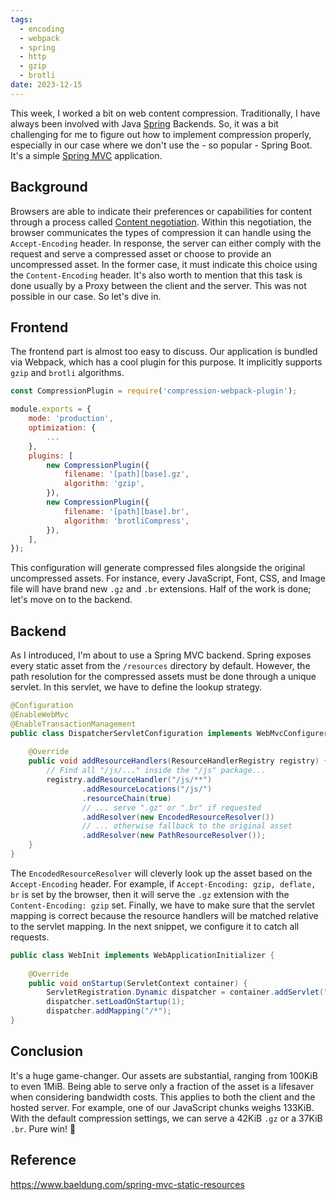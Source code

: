 ```yaml
---
tags:
  - encoding
  - webpack
  - spring
  - http
  - gzip
  - brotli
date: 2023-12-15
---
```

This week, I worked a bit on web content compression. Traditionally, I have always been involved with Java [Spring](https://spring.io/) Backends. So, it was a bit challenging for me to figure out how to implement compression properly, especially in our case where we don't use the - so popular - Spring Boot. It's a simple [Spring MVC](https://docs.spring.io/spring-framework/docs/3.2.x/spring-framework-reference/html/mvc.html) application.
## Background
Browsers are able to indicate their preferences or capabilities for content through a process called [Content negotiation](https://developer.mozilla.org/en-US/docs/Web/HTTP/Content_negotiation#the_accept-encoding_header). Within this negotiation, the browser communicates the types of compression it can handle using the `Accept-Encoding` header. In response, the server can either comply with the request and serve a compressed asset or choose to provide an uncompressed asset. In the former case, it must indicate this choice using the `Content-Encoding` header.
It's also worth to mention that this task is done usually by a Proxy between the client and the server. This was not possible in our case. So let's dive in.
## Frontend
The frontend part is almost too easy to discuss. Our application is bundled via Webpack, which has a cool plugin for this purpose. It implicitly supports `gzip` and `brotli` algorithms.
```js
const CompressionPlugin = require('compression-webpack-plugin');

module.exports = {
    mode: 'production',
    optimization: {
		...
    },
	plugins: [
		new CompressionPlugin({
			filename: '[path][base].gz',
			algorithm: 'gzip',
		}),
		new CompressionPlugin({
			filename: '[path][base].br',
			algorithm: 'brotliCompress',
		}),
	],
});
```
This configuration will generate compressed files alongside the original uncompressed assets. For instance, every JavaScript, Font, CSS, and Image file will have brand new `.gz` and `.br` extensions. Half of the work is done; let's move on to the backend.
## Backend
As I introduced, I'm about to use a Spring MVC backend. Spring exposes every static asset from the `/resources` directory by default. However, the path resolution for the compressed assets must be done through a unique servlet. In this servlet, we have to define the lookup strategy.
```java
@Configuration  
@EnableWebMvc  
@EnableTransactionManagement  
public class DispatcherServletConfiguration implements WebMvcConfigurer {  
  
    @Override  
    public void addResourceHandlers(ResourceHandlerRegistry registry) { 
        // Find all "/js/..." inside the "/js" package... 
        registry.addResourceHandler("/js/**")  
                .addResourceLocations("/js/")  
                .resourceChain(true)  
                // ... serve ".gz" or ".br" if requested  
                .addResolver(new EncodedResourceResolver())  
                // ... otherwise fallback to the original asset
                .addResolver(new PathResourceResolver());  
    }
}
```
The `EncodedResourceResolver` will cleverly look up the asset based on the `Accept-Encoding` header. For example, if `Accept-Encoding: gzip, deflate, br` is set by the browser, then it will serve the `.gz` extension with the `Content-Encoding: gzip` set.
Finally, we have to make sure that the servlet mapping is correct because the resource handlers will be matched relative to the servlet mapping. In the next snippet, we configure it to catch all requests.
```java
public class WebInit implements WebApplicationInitializer {  
  
    @Override  
    public void onStartup(ServletContext container) {
		ServletRegistration.Dynamic dispatcher = container.addServlet("mvc-dispatcher", new DispatcherServlet(dispatcherContext));  
		dispatcher.setLoadOnStartup(1);  
		dispatcher.addMapping("/*");
}
```
## Conclusion
It's a huge game-changer. Our assets are substantial, ranging from 100KiB to even 1MiB. Being able to serve only a fraction of the asset is a lifesaver when considering bandwidth costs. This applies to both the client and the hosted server.
For example, one of our JavaScript chunks weighs 133KiB. With the default compression settings, we can serve a 42KiB `.gz` or a 37KiB `.br`. Pure win! 🥳
## Reference
https://www.baeldung.com/spring-mvc-static-resources